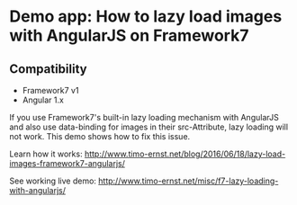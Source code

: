 # Demo app: How to lazy load images with AngularJS on Framework7

## Compatibility

- Framework7 v1
- Angular 1.x

If you use Framework7's built-in lazy loading mechanism with AngularJS and also use data-binding for images in their src-Attribute, lazy loading will not work. This demo shows how to fix this issue.

Learn how it works: http://www.timo-ernst.net/blog/2016/06/18/lazy-load-images-framework7-angularjs/

See working live demo: http://www.timo-ernst.net/misc/f7-lazy-loading-with-angularjs/

